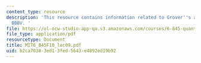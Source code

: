 ```yaml
---
content_type: resource
description: 'This resource contains information related to Grover''s algorithm and
  BBBV. '
file: https://ol-ocw-studio-app-qa.s3.amazonaws.com/courses/6-845-quantum-complexity-theory-fall-2010/b2ca70383ed13fed5643e4092ed19b92_MIT6_845F10_lec09.pdf
file_type: application/pdf
resourcetype: Document
title: MIT6_845F10_lec09.pdf
uid: b2ca7038-3ed1-3fed-5643-e4092ed19b92
---
```

